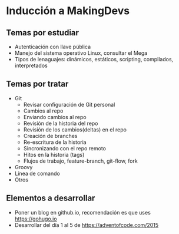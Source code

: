 # Inducción a MakingDevs

## Temas por estudiar

- Autenticación con llave pública
- Manejo del sistema operativo Linux, consultar el Mega
- Tipos de lenaguajes: dinámicos, estáticos, scripting, compilados, interpretados

## Temas por tratar

- Git
  - Revisar configuración de Git personal
  - Cambios al repo
  - Enviando cambios al repo
  - Revisión de la historia del repo
  - Revisión de los cambios(deltas) en el repo
  - Creación de branches
  - Re-escritura de la historia
  - Sincronizando con el repo remoto
  - Hitos en la historia (tags)
  - Flujos de trabajo, feature-branch, git-flow, fork
- Groovy
- Línea de comando
- Otros

## Elementos a desarrollar

- Poner un blog en github.io, recomendación es que uses https://gohugo.io
- Desarrollar del día 1 al 5 de https://adventofcode.com/2015
